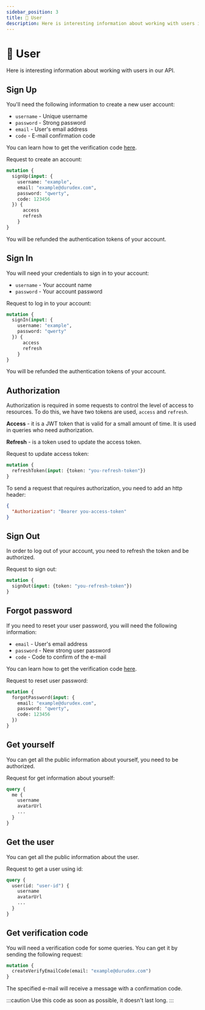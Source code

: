 ```yaml
---
sidebar_position: 3
title: 🙂 User
description: Here is interesting information about working with users in our API.
---
```


# 🙂  User

Here is interesting information about working with users in our API.

## Sign Up

You'll need the following information to create a new user account:

+ `username` - Unique username
+ `password` - Strong password
+ `email` - User's email address
+ `code` - E-mail confirmation code

You can learn how to get the verification code [here](#get-verification-code).

Request to create an account:

```graphql
mutation {
  signUp(input: {
    username: "example",
    email: "example@durudex.com",
    password: "qwerty",
    code: 123456
  }) {
      access
      refresh
    }
}
```

You will be refunded the authentication tokens of your account.

## Sign In

You will need your credentials to sign in to your account:

+ `username` - Your account name
+ `password` - Your account password

Request to log in to your account:

```graphql
mutation {
  signIn(input: {
    username: "example",
    password: "qwerty"
  }) {
      access
      refresh
    }
}
```

You will be refunded the authentication tokens of your account.

## Authorization

Authorization is required in some requests to control the level of access to resources.
To do this, we have two tokens are used, `access` and `refresh`.

**Access** - it is a JWT token that is valid for a small amount of time. It is used in queries
who need аuthorization.

**Refresh** - is a token used to update the access token.

Request to update access token:
```graphql
mutation {
  refreshToken(input: {token: "you-refresh-token"})
}
```

To send a request that requires authorization, you need to add an http header:

```json
{
  "Authorization": "Bearer you-access-token"
}
```

## Sign Out

In order to log out of your account, you need to refresh the token and be authorized.

Request to sign out:
```graphql
mutation {
  signOut(input: {token: "you-refresh-token"})
}
```

## Forgot password 

If you need to reset your user password, you will need the following information:

+ `email` - User's email address
+ `password` - New strong user password
+ `code` - Code to confirm of the e-mail

You can learn how to get the verification code [here](#get-verification-code).

Request to reset user password:
```graphql
mutation {
  forgotPassword(input: {
    email: "example@durudex.com",
    password: "qwerty",
    code: 123456
  })
}
```

## Get yourself

You can get all the public information about yourself, you need to be authorized.

Request for get information about yourself:
```graphql
query {
  me {
    username
    avatarUrl
    ...
  }
}
```

## Get the user

You can get all the public information about the user.

Request to get a user using id:
```graphql
query {
  user(id: "user-id") {
    username
    avatarUrl
    ...
  }
}
```

## Get verification code

You will need a verification code for some queries. You can get it by sending the following request:

```graphql
mutation {
  createVerifyEmailCode(email: "example@durudex.com")
}
```

The specified e-mail will receive a message with a confirmation code.

:::caution
Use this code as soon as possible, it doesn't last long.
:::
